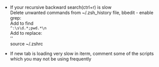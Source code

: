 - If your recursive backward search(ctrl+r) is slow  
  Delete unwanted commands from ~/.zsh_history file, bbedit - enable grep:   
  Add to find  
  `^:\s\d.*;pwd.*\n`   
  Add to replace:   
  ''  
  source ~/.zshrc  
  
- If new tab is loading very slow in iterm, comment some of the scripts which you may not be using frequently
